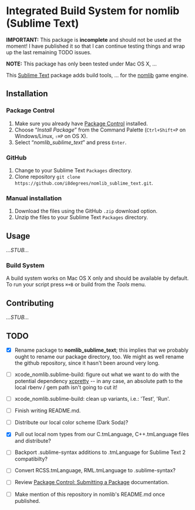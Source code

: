 # Integrated Build System for nomlib (Sublime Text)

**IMPORTANT:** This package is **incomplete** and should not be used at the moment! I have published it so that I can continue testing things and wrap up the last remaining TODO issues.

**NOTE:** This package has only been tested under Mac OS X, ...

This [Sublime Text](http://www.sublimetext.com/) package adds build tools, ... for the [nomlib](https://github.com/i8degrees/nomlib) game engine.

## Installation

### Package Control

1. Make sure you already have [Package Control](http://wbond.net/sublime_packages/package_control/) installed.
2. Choose “*Install Package*” from the Command Palette (```Ctrl+Shift+P``` on Windows/Linux, ```⇧⌘P``` on OS X).
3. Select “*nomlib_sublime_text*” and press ```Enter```.

### GitHub

1. Change to your Sublime Text ```Packages``` directory.
2. Clone repository ```git clone https://github.com/i8degrees/nomlib_sublime_text.git```.

### Manual installation

1. Download the files using the GitHub ```.zip``` download option.
2. Unzip the files to your Sublime Text ```Packages``` directory.

## Usage

*...STUB...*

### Build System

A build system works on Mac OS X only and should be available by default. To run your script press ```⌘+B``` or build from the *Tools* menu.

## Contributing

*...STUB...*

## TODO

- [x] Rename package to **nomlib_sublime_text**; this implies that we probably ought to rename our package directory, too. We might as well rename the github repository, since it hasn't been around very long.

- [ ] xcode_nomlib.sublime-build: figure out what we want to do with the potential dependency [xcpretty](https://github.com/supermarin/xcpretty) -- in any case, an absolute path to the local rbenv / gem path isn't going to cut it!
- [ ] xcode_nomlib.sublime-build: clean up variants, i.e.: 'Test', 'Run'.

- [ ] Finish writing README.md.
- [ ] Distribute our local color scheme (Dark Soda)?
- [x] Pull out local nom types from our C.tmLanguage, C++.tmLanguage files and
distribute?
- [ ] Backport .sublime-syntax additions to .tmLanguage for Sublime Text 2
compatibilty?
- [ ] Convert RCSS.tmLanguage, RML.tmLanguage to .sublime-syntax?

- [ ] Review [Package Control: Submitting a Package](https://packagecontrol.io/docs/submitting_a_package) documentation.
- [ ] Make mention of this repository in nomlib's README.md once published.
